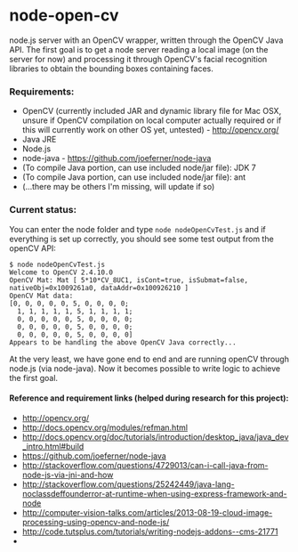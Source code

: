 # node-open-cv
node.js server with an OpenCV wrapper, written through the OpenCV Java API.  The first goal is to get a node server reading a local image (on the server for now) and processing it through OpenCV's facial recognition libraries to obtain the bounding boxes containing faces.

### Requirements:
* OpenCV (currently included JAR and dynamic library file for Mac OSX, unsure if OpenCV compilation on local computer actually required or if this will currently work on other OS yet, untested) - http://opencv.org/
* Java JRE
* Node.js 
* node-java - https://github.com/joeferner/node-java
* (To compile Java portion, can use included node/jar file): JDK 7
* (To compile Java portion, can use included node/jar file): ant
* (...there may be others I'm missing, will update if so) 


### Current status:
You can enter the node folder and type `node nodeOpenCvTest.js` and if everything is set up correctly, you should see some test output from the openCV API:

```
$ node nodeOpenCvTest.js 
Welcome to OpenCV 2.4.10.0
OpenCV Mat: Mat [ 5*10*CV_8UC1, isCont=true, isSubmat=false, nativeObj=0x1009261a0, dataAddr=0x100926210 ]
OpenCV Mat data:
[0, 0, 0, 0, 0, 5, 0, 0, 0, 0;
  1, 1, 1, 1, 1, 5, 1, 1, 1, 1;
  0, 0, 0, 0, 0, 5, 0, 0, 0, 0;
  0, 0, 0, 0, 0, 5, 0, 0, 0, 0;
  0, 0, 0, 0, 0, 5, 0, 0, 0, 0]
Appears to be handling the above OpenCV Java correctly...
```

At the very least, we have gone end to end and are running openCV through node.js (via node-java).  Now it becomes possible to write logic to achieve the first goal.


#### Reference and requirement links (helped during research for this project):
* http://opencv.org/
* http://docs.opencv.org/modules/refman.html
* http://docs.opencv.org/doc/tutorials/introduction/desktop_java/java_dev_intro.html#build
* https://github.com/joeferner/node-java
* http://stackoverflow.com/questions/4729013/can-i-call-java-from-node-js-via-jni-and-how
* http://stackoverflow.com/questions/25242449/java-lang-noclassdeffounderror-at-runtime-when-using-express-framework-and-node
* http://computer-vision-talks.com/articles/2013-08-19-cloud-image-processing-using-opencv-and-node-js/
* http://code.tutsplus.com/tutorials/writing-nodejs-addons--cms-21771
* 
